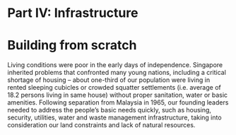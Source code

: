 # Part IV: Infrastructure

# Building from scratch

Living conditions were poor in the early days of independence. Singapore inherited problems that confronted many young nations, including a critical shortage of housing – about one-third of our population were living in rented sleeping cubicles or crowded squatter settlements (i.e. average of 18.2 persons living in same house) without proper sanitation, water or basic amenities. Following separation from Malaysia in 1965, our founding leaders needed to address the people’s basic needs quickly, such as housing, security, utilities, water and waste management infrastructure, taking into consideration our land constraints and lack of natural resources.   
